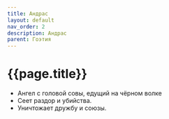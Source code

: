 ```yaml
---
title: Андрас
layout: default
nav_order: 2
description: Андрас
parent: Гоэтия
---
```


# {{page.title}}

- Ангел с головой совы, едущий на чёрном волке
- Сеет раздор и убийства.
- Уничтожает дружбу и союзы.
